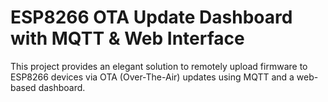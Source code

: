 # ESP8266 OTA Update Dashboard with MQTT & Web Interface  
This project provides an elegant solution to remotely upload firmware to ESP8266 devices via OTA (Over-The-Air) updates using MQTT and a web-based dashboard.
